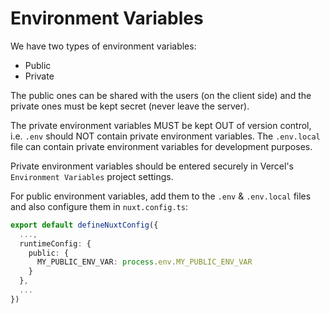 # Environment Variables

We have two types of environment variables:

- Public
- Private

The public ones can be shared with the users (on the client side) and the private ones must be kept secret (never leave the server).

The private environment variables MUST be kept OUT of version control, i.e. `.env` should NOT contain private environment variables. The `.env.local` file can contain private environment variables for development purposes.

Private environment variables should be entered securely in Vercel's `Environment Variables` project settings.

For public environment variables, add them to the `.env` & `.env.local` files and also configure them in `nuxt.config.ts`:

```ts
export default defineNuxtConfig({
  ...,
  runtimeConfig: {
    public: {
      MY_PUBLIC_ENV_VAR: process.env.MY_PUBLIC_ENV_VAR
    }
  },
  ...
})
```